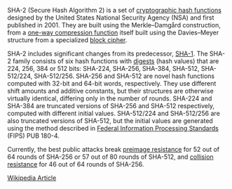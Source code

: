 SHA-2 (Secure Hash Algorithm 2) is a set of [cryptographic hash functions](https://en.wikipedia.org/wiki/Cryptographic_hash_function) designed by the United States National Security Agency (NSA) and first published in 2001. They are built using the Merkle–Damgård construction, from a [one-way compression function](https://en.wikipedia.org/wiki/One-way_compression_function) itself built using the Davies–Meyer structure from a specialized [block cipher](https://en.wikipedia.org/wiki/Block_cipher).

SHA-2 includes significant changes from its predecessor, [SHA-1](https://en.wikipedia.org/wiki/SHA-1). The SHA-2 family consists of six hash functions with [digests](https://en.wikipedia.org/wiki/Cryptographic_hash_function#message_digest) (hash values) that are 224, 256, 384 or 512 bits: SHA-224, SHA-256, SHA-384, SHA-512, SHA-512/224, SHA-512/256. SHA-256 and SHA-512 are novel hash functions computed with 32-bit and 64-bit words, respectively. They use different shift amounts and additive constants, but their structures are otherwise virtually identical, differing only in the number of rounds. SHA-224 and SHA-384 are truncated versions of SHA-256 and SHA-512 respectively, computed with different initial values. SHA-512/224 and SHA-512/256 are also truncated versions of SHA-512, but the initial values are generated using the method described in [Federal Information Processing Standards](https://en.wikipedia.org/wiki/Federal_Information_Processing_Standards) (FIPS) PUB 180-4.

Currently, the best public attacks break [preimage resistance](https://en.wikipedia.org/wiki/Preimage_attack) for 52 out of 64 rounds of SHA-256 or 57 out of 80 rounds of SHA-512, and [collision resistance](https://en.wikipedia.org/wiki/Collision_attack) for 46 out of 64 rounds of SHA-256.

[Wikipedia Article](https://en.wikipedia.org/wiki/SHA-2)